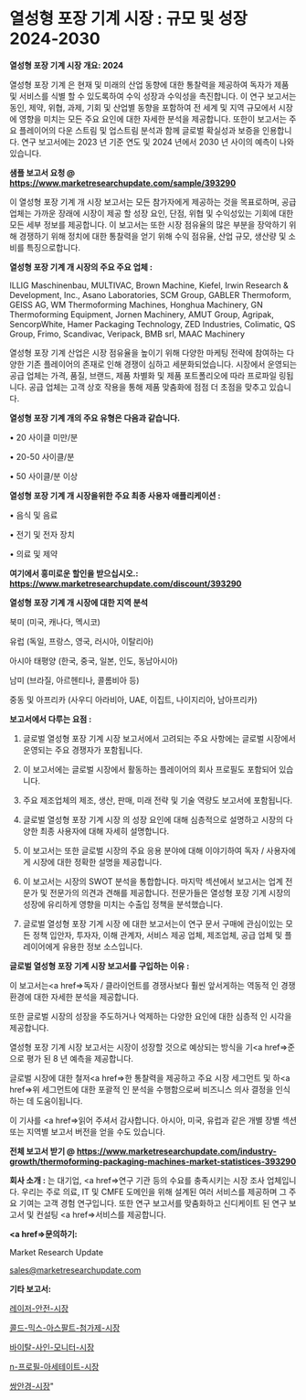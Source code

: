 # 열성형 포장 기계 시장 : 규모 및 성장 2024-2030

<strong>열성형 포장 기계 시장 개요: 2024</strong>

열성형 포장 기계 은 현재 및 미래의 산업 동향에 대한 통찰력을 제공하여 독자가 제품 및 서비스를 식별 할 수 있도록하여 수익 성장과 수익성을 촉진합니다. 이 연구 보고서는 동인, 제약, 위협, 과제, 기회 및 산업별 동향을 포함하여 전 세계 및 지역 규모에서 시장에 영향을 미치는 모든 주요 요인에 대한 자세한 분석을 제공합니다. 또한이 보고서는 주요 플레이어의 다운 스트림 및 업스트림 분석과 함께 글로벌 확실성과 보증을 인용합니다. 연구 보고서에는 2023 년 기준 연도 및 2024 년에서 2030 년 사이의 예측이 나와 있습니다.



<strong>샘플 보고서 요청 @ <a href=https://www.marketresearchupdate.com/sample/393290>https://www.marketresearchupdate.com/sample/393290</a></strong>

이 열성형 포장 기계 개 시장 보고서는 모든 참가자에게 제공하는 것을 목표로하며, 공급 업체는 가까운 장래에 시장이 제공 할 성장 요인, 단점, 위협 및 수익성있는 기회에 대한 모든 세부 정보를 제공합니다. 이 보고서는 또한 시장 점유율의 많은 부분을 장악하기 위해 경쟁하기 위해 정치에 대한 통찰력을 얻기 위해 수익 점유율, 산업 규모, 생산량 및 소비를 특징으로합니다.



<strong>열성형 포장 기계 개 시장의 주요 주요 업체 :</strong>

ILLIG Maschinenbau, MULTIVAC, Brown Machine, Kiefel, Irwin Research & Development, Inc., Asano Laboratories, SCM Group, GABLER Thermoform, GEISS AG, WM Thermoforming Machines, Honghua Machinery, GN Thermoforming Equipment, Jornen Machinery, AMUT Group, Agripak, SencorpWhite, Hamer Packaging Technology, ZED Industries, Colimatic, QS Group, Frimo, Scandivac, Veripack, BMB srl, MAAC Machinery

열성형 포장 기계 산업은 시장 점유율을 높이기 위해 다양한 마케팅 전략에 참여하는 다양한 기존 플레이어의 존재로 인해 경쟁이 심하고 세분화되었습니다. 시장에서 운영되는 공급 업체는 가격, 품질, 브랜드, 제품 차별화 및 제품 포트폴리오에 따라 프로파일 링됩니다. 공급 업체는 고객 상호 작용을 통해 제품 맞춤화에 점점 더 초점을 맞추고 있습니다.



<strong>열성형 포장 기계 개의 주요 유형은 다음과 같습니다.</strong>

• 20 사이클 미만/분

• 20-50 사이클/분

• 50 사이클/분 이상



<strong>열성형 포장 기계 개 시장을위한 주요 최종 사용자 애플리케이션 :</strong>

• 음식 및 음료

• 전기 및 전자 장치

• 의료 및 제약



<strong>여기에서 흥미로운 할인을 받으십시오.: <a href=https://www.marketresearchupdate.com/discount/393290>https://www.marketresearchupdate.com/discount/393290</a></strong>



<strong>열성형 포장 기계 개 시장에 대한 지역 분석</strong>

북미 (미국, 캐나다, 멕시코)

유럽 (독일, 프랑스, 영국, 러시아, 이탈리아)

아시아 태평양 (한국, 중국, 일본, 인도, 동남아시아)

남미 (브라질, 아르헨티나, 콜롬비아 등)

중동 및 아프리카 (사우디 아라비아, UAE, 이집트, 나이지리아, 남아프리카)



<strong>보고서에서 다루는 요점 :</strong>

1. 글로벌 열성형 포장 기계 시장 보고서에서 고려되는 주요 사항에는 글로벌 시장에서 운영되는 주요 경쟁자가 포함됩니다.

2. 이 보고서에는 글로벌 시장에서 활동하는 플레이어의 회사 프로필도 포함되어 있습니다.

3. 주요 제조업체의 제조, 생산, 판매, 미래 전략 및 기술 역량도 보고서에 포함됩니다.

4. 글로벌 열성형 포장 기계 시장 의 성장 요인에 대해 심층적으로 설명하고 시장의 다양한 최종 사용자에 대해 자세히 설명합니다.

5. 이 보고서는 또한 글로벌 시장의 주요 응용 분야에 대해 이야기하여 독자 / 사용자에게 시장에 대한 정확한 설명을 제공합니다.

6. 이 보고서는 시장의 SWOT 분석을 통합합니다. 마지막 섹션에서 보고서는 업계 전문가 및 전문가의 의견과 견해를 제공합니다. 전문가들은 열성형 포장 기계 시장의 성장에 유리하게 영향을 미치는 수출입 정책을 분석했습니다.

7. 글로벌 열성형 포장 기계 시장 에 대한 보고서는이 연구 문서 구매에 관심이있는 모든 정책 입안자, 투자자, 이해 관계자, 서비스 제공 업체, 제조업체, 공급 업체 및 플레이어에게 유용한 정보 소스입니다.



<strong>글로벌 열성형 포장 기계 시장 보고서를 구입하는 이유 :</strong>

이 보고서는<a href=>독자 / 클</a>라이언트를 경쟁사보다 훨씬 앞서게하는 역동적 인 경쟁 환경에 대한 자세한 분석을 제공합니다.

또한 글로벌 시장의 성장을 주도하거나 억제하는 다양한 요인에 대한 심층적 인 시각을 제공합니다.

열성형 포장 기계 시장 보고서는 시장이 성장할 것으로 예상되는 방식을 기<a href=>준으로</a> 평가 된 8 년 예측을 제공합니다.

글로벌 시장에 대한 철저<a href=>한 통찰력</a>을 제공하고 주요 시장 세그먼트 및 하<a href=>위 세그</a>먼트에 대한 포괄적 인 분석을 수행함으로써 비즈니스 의사 결정을 인식하는 데 도움이됩니다.

이 기사를 <a href=>읽어 주</a>셔서 감사합니다. 아시아, 미국, 유럽과 같은 개별 장별 섹션 또는 지역별 보고서 버전을 얻을 수도 있습니다.



<strong>전체 보고서 받기 @ <a href=https://www.marketresearchupdate.com/industry-growth/thermoforming-packaging-machines-market-statistices-393290>https://www.marketresearchupdate.com/industry-growth/thermoforming-packaging-machines-market-statistices-393290</a></strong>



<strong>회사 소개 :</strong>
는 대기업, <a href=>연구 기</a>관 등의 수요를 충족시키는 시장 조사 업체입니다. 우리는 주로 의료, IT 및 CMFE 도메인을 위해 설계된 여러 서비스를 제공하며 그 주요 기여는 고객 경험 연구입니다. 또한 연구 보고서를 맞춤화하고 신디케이트 된 연구 보고서 및 컨설팅 <a href=>서비</a>스를 제공합니다.



<strong><a href=>문의하기:</a></strong>

Market Research Update

sales@marketresearchupdate.com



<strong>기타 보고서:</strong>

<a href=https://www.linkedin.com/pulse/레이저-안전-시장-현재-및-미래-성장-2029-market-matrix-musings-analysis/>레이저-안전-시장</a>

<a href=https://www.linkedin.com/pulse/콜드-믹스-아스팔트-첨가제-시장-동향-및-성장-전망-analytics-avenue-adventures-24-ana-khcdf/>콜드-믹스-아스팔트-첨가제-시장</a>

<a href=https://www.linkedin.com/pulse/바이탈-사인-모니터-시장-동향-및-성장-전망-trend-tracking-tips-360-analysis-qg41f/>바이탈-사인-모니터-시장</a>

<a href=https://www.linkedin.com/pulse/n-프로필-아세테이트-시장-현재-및-미래-성장-2030-trend-tracking-tips-360-analysis-iz5nf/>n-프로필-아세테이트-시장</a>

<a href=https://www.linkedin.com/pulse/쌍안경-시장-진입-전략-및-위험-평가2029년-consumer-connection-compendium-ana-r5rlf/>쌍안경-시장</a>"
